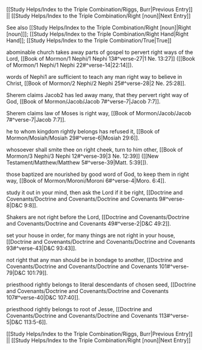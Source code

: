[[Study Helps/Index to the Triple Combination/Riggs, Burr|Previous Entry]]  ||  [[Study Helps/Index to the Triple Combination/Right [noun]|Next Entry]]

 See also [[Study Helps/Index to the Triple Combination/Right [noun]|Right [noun]]]; [[Study Helps/Index to the Triple Combination/Right Hand|Right Hand]]; [[Study Helps/Index to the Triple Combination/True|True]]

 abominable church takes away parts of gospel to pervert right ways of the Lord, [[Book of Mormon/1 Nephi/1 Nephi 13#^verse-27|1 Ne. 13:27]] ([[Book of Mormon/1 Nephi/1 Nephi 22#^verse-14|22:14]]).

 words of Nephi1 are sufficient to teach any man right way to believe in Christ, [[Book of Mormon/2 Nephi/2 Nephi 25#^verse-28|2 Ne. 25:28]].

 Sherem claims Jacob2 has led away many, that they pervert right way of God, [[Book of Mormon/Jacob/Jacob 7#^verse-7|Jacob 7:7]].

 Sherem claims law of Moses is right way, [[Book of Mormon/Jacob/Jacob 7#^verse-7|Jacob 7:7]].

 he to whom kingdom rightly belongs has refused it, [[Book of Mormon/Mosiah/Mosiah 29#^verse-6|Mosiah 29:6]].

 whosoever shall smite thee on right cheek, turn to him other, [[Book of Mormon/3 Nephi/3 Nephi 12#^verse-39|3 Ne. 12:39]] ([[New Testament/Matthew/Matthew 5#^verse-39|Matt. 5:39]]).

 those baptized are nourished by good word of God, to keep them in right way, [[Book of Mormon/Moroni/Moroni 6#^verse-4|Moro. 6:4]].

 study it out in your mind, then ask the Lord if it be right, [[Doctrine and Covenants/Doctrine and Covenants/Doctrine and Covenants 9#^verse-8|D&C 9:8]].

 Shakers are not right before the Lord, [[Doctrine and Covenants/Doctrine and Covenants/Doctrine and Covenants 49#^verse-2|D&C 49:2]].

 set your house in order, for many things are not right in your house, [[Doctrine and Covenants/Doctrine and Covenants/Doctrine and Covenants 93#^verse-43|D&C 93:43]].

 not right that any man should be in bondage to another, [[Doctrine and Covenants/Doctrine and Covenants/Doctrine and Covenants 101#^verse-79|D&C 101:79]].

 priesthood rightly belongs to literal descendants of chosen seed, [[Doctrine and Covenants/Doctrine and Covenants/Doctrine and Covenants 107#^verse-40|D&C 107:40]].

 priesthood rightly belongs to root of Jesse, [[Doctrine and Covenants/Doctrine and Covenants/Doctrine and Covenants 113#^verse-5|D&C 113:5-6]].

[[Study Helps/Index to the Triple Combination/Riggs, Burr|Previous Entry]]  ||  [[Study Helps/Index to the Triple Combination/Right [noun]|Next Entry]]